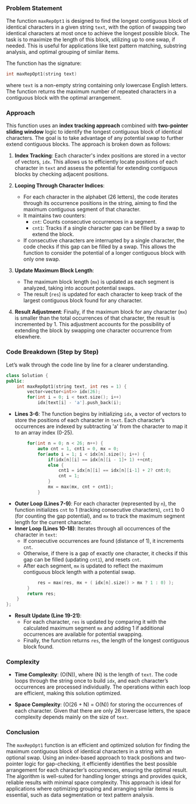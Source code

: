 

### Problem Statement
The function `maxRepOpt1` is designed to find the longest contiguous block of identical characters in a given string `text`, with the option of swapping two identical characters at most once to achieve the longest possible block. The task is to maximize the length of this block, utilizing up to one swap, if needed. This is useful for applications like text pattern matching, substring analysis, and optimal grouping of similar items.

The function has the signature:
```cpp
int maxRepOpt1(string text)
```
where `text` is a non-empty string containing only lowercase English letters. The function returns the maximum number of repeated characters in a contiguous block with the optimal arrangement.

### Approach
This function uses an **index tracking approach** combined with **two-pointer sliding window** logic to identify the longest contiguous block of identical characters. The goal is to take advantage of any potential swap to further extend contiguous blocks. The approach is broken down as follows:

1. **Index Tracking**: Each character's index positions are stored in a vector of vectors, `idx`. This allows us to efficiently locate positions of each character in `text` and assess the potential for extending contiguous blocks by checking adjacent positions.
  
2. **Looping Through Character Indices**:
   - For each character in the alphabet (26 letters), the code iterates through its occurrence positions in the string, aiming to find the maximum contiguous segment of that character.
   - It maintains two counters:
     - `cnt`: Counts consecutive occurrences in a segment.
     - `cnt1`: Tracks if a single character gap can be filled by a swap to extend the block.
   - If consecutive characters are interrupted by a single character, the code checks if this gap can be filled by a swap. This allows the function to consider the potential of a longer contiguous block with only one swap.

3. **Update Maximum Block Length**:
   - The maximum block length (`mx`) is updated as each segment is analyzed, taking into account potential swaps.
   - The result (`res`) is updated for each character to keep track of the largest contiguous block found for any character.

4. **Result Adjustment**: Finally, if the maximum block for any character (`mx`) is smaller than the total occurrences of that character, the result is incremented by 1. This adjustment accounts for the possibility of extending the block by swapping one character occurrence from elsewhere.

### Code Breakdown (Step by Step)
Let’s walk through the code line by line for a clearer understanding.

```cpp
class Solution {
public:
    int maxRepOpt1(string text, int res = 1) {
        vector<vector<int>> idx(26);
        for(int i = 0; i < text.size(); i++)
            idx[text[i] - 'a'].push_back(i);
```
- **Lines 3-6**: The function begins by initializing `idx`, a vector of vectors to store the positions of each character in `text`. Each character’s occurrences are indexed by subtracting 'a' from the character to map it to an array index (0-25).

```cpp
        for(int n = 0; n < 26; n++) {
            auto cnt = 1, cnt1 = 0, mx = 0;
            for(auto i = 1; i < idx[n].size(); i++) {
                if(idx[n][i] == idx[n][i - 1]+ 1) ++cnt;
                else {
                    cnt1 = idx[n][i] == idx[n][i-1] + 2? cnt:0;
                    cnt = 1;
                }
                mx = max(mx, cnt + cnt1);
            }
```
- **Outer Loop (Lines 7-9)**: For each character (represented by `n`), the function initializes `cnt` to 1 (tracking consecutive characters), `cnt1` to 0 (for counting the gap potential), and `mx` to track the maximum segment length for the current character.
- **Inner Loop (Lines 10-18)**: Iterates through all occurrences of the character in `text`:
  - If consecutive occurrences are found (distance of 1), it increments `cnt`.
  - Otherwise, if there is a gap of exactly one character, it checks if this gap can be filled (updating `cnt1`), and resets `cnt`.
  - After each segment, `mx` is updated to reflect the maximum contiguous block length with a potential swap.

```cpp
            res = max(res, mx + ( idx[n].size() > mx ? 1 : 0) );
        }
        return res;
    }
};
```
- **Result Update (Line 19-21)**:
  - For each character, `res` is updated by comparing it with the calculated maximum segment `mx` and adding 1 if additional occurrences are available for potential swapping.
  - Finally, the function returns `res`, the length of the longest contiguous block found.

### Complexity
- **Time Complexity**: \(O(N)\), where \(N\) is the length of `text`. The code loops through the string once to build `idx`, and each character’s occurrences are processed individually. The operations within each loop are efficient, making this solution optimized.
  
- **Space Complexity**: \(O(26 + N) = O(N)\) for storing the occurrences of each character. Given that there are only 26 lowercase letters, the space complexity depends mainly on the size of `text`.

### Conclusion
The `maxRepOpt1` function is an efficient and optimized solution for finding the maximum contiguous block of identical characters in a string with an optional swap. Using an index-based approach to track positions and two-pointer logic for gap-checking, it efficiently identifies the best possible arrangement for each character’s occurrences, ensuring the optimal result. The algorithm is well-suited for handling longer strings and provides quick, reliable results with minimal space complexity. This approach is ideal for applications where optimizing grouping and arranging similar items is essential, such as data segmentation or text pattern analysis.
